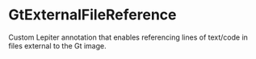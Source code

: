 # GtExternalFileReference
Custom Lepiter annotation that enables referencing lines of text/code in files external to the Gt image.
